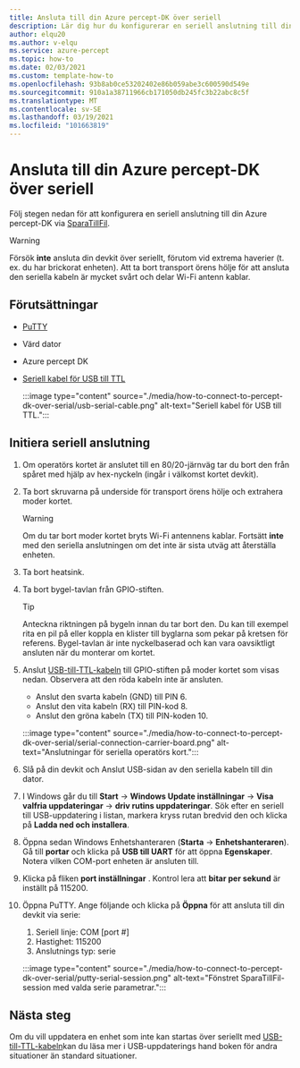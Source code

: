 ```yaml
---
title: Ansluta till din Azure percept-DK över seriell
description: Lär dig hur du konfigurerar en seriell anslutning till din Azure percept DK med SparaTillFil och en seriell USB-till-TTL-kabel
author: elqu20
ms.author: v-elqu
ms.service: azure-percept
ms.topic: how-to
ms.date: 02/03/2021
ms.custom: template-how-to
ms.openlocfilehash: 93b8ab0ce53202402e86b059abe3c600590d549e
ms.sourcegitcommit: 910a1a38711966cb171050db245fc3b22abc8c5f
ms.translationtype: MT
ms.contentlocale: sv-SE
ms.lasthandoff: 03/19/2021
ms.locfileid: "101663819"
---
```

# <a name="connect-to-your-azure-percept-dk-over-serial"></a>Ansluta till din Azure percept-DK över seriell

Följ stegen nedan för att konfigurera en seriell anslutning till din Azure percept-DK via [SparaTillFil](https://www.chiark.greenend.org.uk/~sgtatham/putty/latest.html).

> [!WARNING]
> Försök **inte** ansluta din devkit över seriellt, förutom vid extrema haverier (t. ex. du har brickorat enheten). Att ta bort transport örens hölje för att ansluta den seriella kabeln är mycket svårt och delar Wi-Fi antenn kablar.

## <a name="prerequisites"></a>Förutsättningar

- [PuTTY](https://www.chiark.greenend.org.uk/~sgtatham/putty/latest.html)
- Värd dator
- Azure percept DK
- [Seriell kabel för USB till TTL](https://www.adafruit.com/product/954)

    :::image type="content" source="./media/how-to-connect-to-percept-dk-over-serial/usb-serial-cable.png" alt-text="Seriell kabel för USB till TTL.":::

## <a name="initiate-the-serial-connection"></a>Initiera seriell anslutning

1. Om operatörs kortet är anslutet till en 80/20-järnväg tar du bort den från spåret med hjälp av hex-nyckeln (ingår i välkomst kortet devkit).

1. Ta bort skruvarna på underside för transport örens hölje och extrahera moder kortet.

    > [!WARNING]
    > Om du tar bort moder kortet bryts Wi-Fi antennens kablar. Fortsätt **inte** med den seriella anslutningen om det inte är sista utväg att återställa enheten.

1. Ta bort heatsink.

1. Ta bort bygel-tavlan från GPIO-stiften.

    > [!TIP]
    > Anteckna riktningen på bygeln innan du tar bort den. Du kan till exempel rita en pil på eller koppla en klister till byglarna som pekar på kretsen för referens. Bygel-tavlan är inte nyckelbaserad och kan vara oavsiktligt ansluten när du monterar om kortet.

1. Anslut [USB-till-TTL-kabeln](https://www.adafruit.com/product/954) till GPIO-stiften på moder kortet som visas nedan. Observera att den röda kabeln inte är ansluten.

    - Anslut den svarta kabeln (GND) till PIN 6.
    - Anslut den vita kabeln (RX) till PIN-kod 8.
    - Anslut den gröna kabeln (TX) till PIN-koden 10.

    :::image type="content" source="./media/how-to-connect-to-percept-dk-over-serial/serial-connection-carrier-board.png" alt-text="Anslutningar för seriella operatörs kort.":::

1. Slå på din devkit och Anslut USB-sidan av den seriella kabeln till din dator.

1. I Windows går du till **Start**  ->  **Windows Update inställningar**  ->  **Visa valfria uppdateringar**  ->  **driv rutins uppdateringar**. Sök efter en seriell till USB-uppdatering i listan, markera kryss rutan bredvid den och klicka på **Ladda ned och installera**.  

1. Öppna sedan Windows Enhetshanteraren (**Starta**  ->  **Enhetshanteraren**). Gå till **portar** och klicka på **USB till UART** för att öppna **Egenskaper**. Notera vilken COM-port enheten är ansluten till.

1. Klicka på fliken **port inställningar** . Kontrol lera att **bitar per sekund** är inställt på 115200.

1. Öppna PuTTY. Ange följande och klicka på **Öppna** för att ansluta till din devkit via serie:

    1. Seriell linje: COM [port #]
    1. Hastighet: 115200
    1. Anslutnings typ: serie

    :::image type="content" source="./media/how-to-connect-to-percept-dk-over-serial/putty-serial-session.png" alt-text="Fönstret SparaTillFil-session med valda serie parametrar.":::

## <a name="next-steps"></a>Nästa steg

Om du vill uppdatera en enhet som inte kan startas över seriellt med [USB-till-TTL-kabeln](https://www.adafruit.com/product/954)kan du läsa mer i USB-uppdaterings hand boken för andra situationer än standard situationer.

[comment]: # (Lägg till en länk till en USB-uppdaterings guide när den är tillgänglig.)